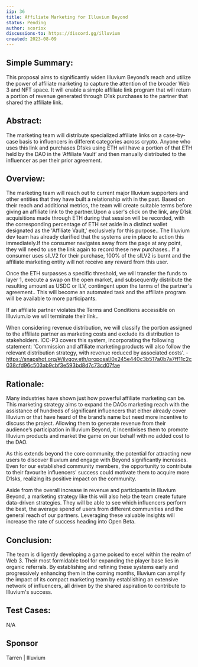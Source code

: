 ```yaml
---
iip: 36
title: Affiliate Marketing for Illuvium Beyond
status: Pending
author: scoriox
discussions-to: https://discord.gg/illuvium
created: 2023-08-09
---
```


## Simple Summary:

This proposal aims to significantly widen Illuvium Beyond’s reach and utilize the power of affiliate marketing to capture the attention of the broader Web 3 and NFT space. It will enable a simple affiliate link program that will return a portion of revenue generated through D1sk purchases to the partner that shared the affiliate link.

## Abstract:

The marketing team will distribute specialized affiliate links on a case-by-case basis to influencers in different categories across crypto. Anyone who uses this link and purchases D1sks using ETH will have a portion of that ETH held by the DAO in the ‘Affiliate Vault’ and then manually distributed to the influencer as per their prior agreement.

## Overview:

The marketing team will reach out to current major Illuvium supporters and other entities that they have built a relationship with in the past. Based on their reach and additional metrics, the team will create suitable terms before giving an affiliate link to the partner.Upon a user's click on the link, any D1sk acquisitions made through ETH during that session will be recorded, with the corresponding percentage of ETH set aside in a distinct wallet designated as the 'Affiliate Vault,' exclusively for this purpose.. The Illuvium dev team has already clarified that the systems are in place to action this immediately.If the consumer navigates away from the page at any point, they will need to use the link again to record these new purchases.. If a consumer uses sILV2 for their purchase, 100% of the sILV2 is burnt and the affiliate marketing entity will not receive any reward from this user.

Once the ETH surpasses a specific threshold, we will transfer the funds to layer 1, execute a swap on the open market, and subsequently distribute the resulting amount as USDC or ILV, contingent upon the terms of the partner's agreement.. This will become an automated task and the affiliate program will be available to more participants.

If an affiliate partner violates the Terms and Conditions accessible on Illuvium.io we will terminate their link..

When considering revenue distribution, we will classify the portion assigned to the affiliate partner as marketing costs and exclude its distribution to stakeholders. ICC-P3 covers this system, incorporating the following statement: 'Commission and affiliate marketing products will also follow the relevant distribution strategy, with revenue reduced by associated costs'. - https://snapshot.org/#/ilvgov.eth/proposal/0x245e440c3b517a0b7a7ff11c2c038cfd96c503ab9cbf3e593bd8d7c73cd07fae

## Rationale:

Many industries have shown just how powerful affiliate marketing can be. This marketing strategy aims to expand the DAOs marketing reach with the assistance of hundreds of significant influencers that either already cover Illuvium or that have heard of the brand’s name but need more incentive to discuss the project. Allowing them to generate revenue from their audience’s participation in Illuvium Beyond, it incentivises them to promote Illuvium products and market the game on our behalf with no added cost to the DAO.

As this extends beyond the core community, the potential for attracting new users to discover Illuvium and engage with Beyond significantly increases. Even for our established community members, the opportunity to contribute to their favourite influencers' success could motivate them to acquire more D1sks, realizing its positive impact on the community.

Aside from the overall increase in revenue and participants in Illuvium Beyond, a marketing strategy like this will also help the team create future data-driven strategies. They will be able to see which influencers perform the best, the average spend of users from different communities and the general reach of our partners. Leveraging these valuable insights will increase the rate of success heading into Open Beta.

## Conclusion:

The team is diligently developing a game poised to excel within the realm of Web 3. Their most formidable tool for expanding the player base lies in organic referrals. By establishing and refining these systems early and progressively enhancing them in the coming months, Illuvium can amplify the impact of its compact marketing team by establishing an extensive network of influencers, all driven by the shared aspiration to contribute to Illuvium's success.

## Test Cases:

N/A

## Sponsor

Tarren | Illuvium
